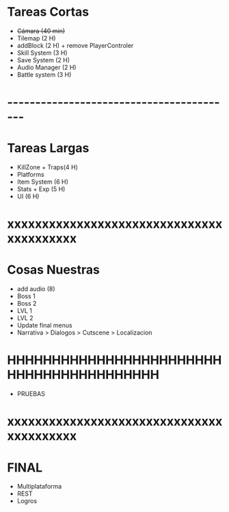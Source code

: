 # Tareas Cortas
- ~~Cámara (40 min)~~
- Tilemap (2 H)
- addBlock (2 H) + remove PlayerControler
- Skill System (3 H)
- Save System (2 H)
- Audio Manager (2 H)
- Battle system (3 H)
# -----------------------------------------
# Tareas Largas
- KillZone + Traps(4 H)
- Platforms
- Item System (6 H)
- Stats + Exp (5 H)
- UI (6 H)
# xxxxxxxxxxxxxxxxxxxxxxxxxxxxxxxxxxxxxxxxx
# Cosas Nuestras
- add audio (8)
- Boss 1
- Boss 2
- LVL 1
- LVL 2
- Update final menus
- Narrativa > Dialogos > Cutscene > Localizacion
# HHHHHHHHHHHHHHHHHHHHHHHHHHHHHHHHHHHHHHHHH
- PRUEBAS
# xxxxxxxxxxxxxxxxxxxxxxxxxxxxxxxxxxxxxxxxx
# FINAL 
- Multiplataforma
- REST
- Logros
